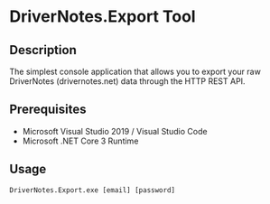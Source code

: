 # DriverNotes.Export Tool

## Description
The simplest console application that allows you to export your raw DriverNotes (drivernotes.net) data through the HTTP REST API.

## Prerequisites
+ Microsoft Visual Studio 2019 / Visual Studio Code
+ Microsoft .NET Core 3 Runtime

## Usage
~~~~
DriverNotes.Export.exe [email] [password]
~~~~
